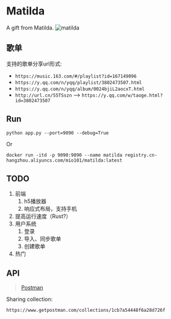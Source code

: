 # Matilda
A gift from Matilda. ![matilda](https://m.media-amazon.com/images/M/MV5BNmZhM2Y1NDctNGZiOC00MDc1LWE2MjctNGY5NDcwMzYyY2QzL2ltYWdlL2ltYWdlXkEyXkFqcGdeQXVyNDAxOTExNTM@._V1_.jpg)


## 歌单
支持的歌单分享url形式:

* `https://music.163.com/#/playlist?id=167149096`
* `https://y.qq.com/n/yqq/playlist/3802473507.html`
* `https://y.qq.com/n/yqq/album/0024bjiL2aocxT.html`
* `http://url.cn/55TSszn` --> `https://y.qq.com/w/taoge.html?id=3802473507`


## Run

```commandline
python app.py --port=9090 --debug=True
```

Or

```commandline
docker run -itd -p 9090:9090 --name matilda registry.cn-hangzhou.aliyuncs.com/mio101/matilda:latest
```

## TODO
1. 前端
    1. h5播放器
    2. 响应式布局，支持手机
1. 提高运行速度（Rust?）
2. 用户系统
    1. 登录
    2. 导入、同步歌单
    3. 创建歌单
3. 热门

## API
> [Postman](https://www.getpostman.com)

Sharing collection:

`https://www.getpostman.com/collections/1cb7a54448f6a28d726f`